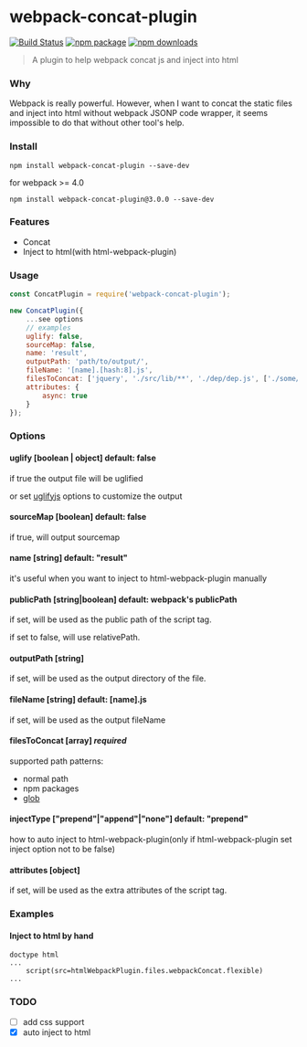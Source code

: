 # webpack-concat-plugin

[![Build Status](https://img.shields.io/travis/hxlniada/webpack-concat-plugin.svg)](https://travis-ci.org/hxlniada/webpack-concat-plugin)
[![npm package](https://img.shields.io/npm/v/webpack-concat-plugin.svg)](https://www.npmjs.org/package/webpack-concat-plugin)
[![npm downloads](http://img.shields.io/npm/dm/webpack-concat-plugin.svg)](https://www.npmjs.org/package/webpack-concat-plugin)

> A plugin to help webpack concat js and inject into html

### Why

Webpack is really powerful. However, when I want to concat the static files and inject into html without webpack JSONP code wrapper, it seems impossible to do that without other tool's help.

### Install

```
npm install webpack-concat-plugin --save-dev
```
for webpack >= 4.0
```
npm install webpack-concat-plugin@3.0.0 --save-dev
```

### Features

- Concat
- Inject to html(with html-webpack-plugin)

### Usage

```javascript
const ConcatPlugin = require('webpack-concat-plugin');

new ConcatPlugin({
    ...see options
    // examples
    uglify: false,
    sourceMap: false,
    name: 'result',
    outputPath: 'path/to/output/',
    fileName: '[name].[hash:8].js',
    filesToConcat: ['jquery', './src/lib/**', './dep/dep.js', ['./some/**', '!./some/excludes/**']],
    attributes: {
        async: true
    }
});

```

### Options

#### uglify [boolean | object] default: false
if true the output file will be uglified

or set [uglifyjs](https://github.com/mishoo/UglifyJS2) options to customize the output

#### sourceMap [boolean] default: false
if true, will output sourcemap

#### name [string] default: "result"
it's useful when you want to inject to html-webpack-plugin manually

#### publicPath [string|boolean] default: webpack's publicPath
if set, will be used as the public path of the script tag.

if set to false, will use relativePath.

#### outputPath [string]
if set, will be used as the output directory of the file.

#### fileName [string] default: [name].js
if set, will be used as the output fileName

#### filesToConcat [array] *required*
supported path patterns:
* normal path
* npm packages
* [glob](https://github.com/sindresorhus/globby)

#### injectType ["prepend"|"append"|"none"] default: "prepend"
how to auto inject to html-webpack-plugin(only if html-webpack-plugin set inject option not to be false)

#### attributes [object]
if set, will be used as the extra attributes of the script tag.

### Examples
#### Inject to html by hand

```
doctype html
...
    script(src=htmlWebpackPlugin.files.webpackConcat.flexible)
...
```

### TODO

- [ ] add css support
- [x] auto inject to html
